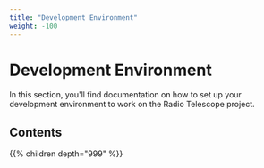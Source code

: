 ```yaml
---
title: "Development Environment"
weight: -100
---
```


# Development Environment

In this section, you'll find documentation on how to set up your development environment to work on the 
Radio Telescope project.

## Contents
{{% children depth="999" %}}